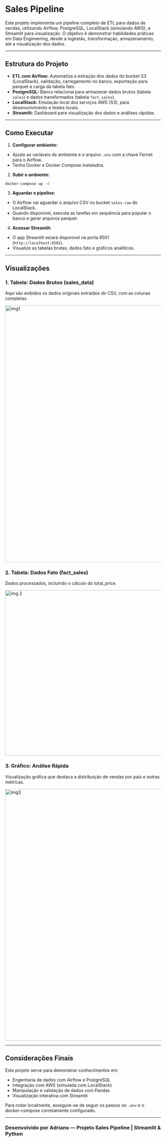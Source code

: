 
# Sales Pipeline

Este projeto implementa um pipeline completo de ETL para dados de vendas, utilizando Airflow, PostgreSQL, LocalStack (simulando AWS), e Streamlit para visualização. O objetivo é demonstrar habilidades práticas em Data Engineering, desde a ingestão, transformação, armazenamento, até a visualização dos dados.

---

## Estrutura do Projeto

- **ETL com Airflow:** Automatiza a extração dos dados do bucket S3 (LocalStack), validação, carregamento no banco, exportação para parquet e carga da tabela fato.
- **PostgreSQL:** Banco relacional para armazenar dados brutos (tabela `sales`) e dados transformados (tabela `fact_sales`).
- **LocalStack:** Emulação local dos serviços AWS (S3), para desenvolvimento e testes locais.
- **Streamlit:** Dashboard para visualização dos dados e análises rápidas.

---

## Como Executar

1. **Configurar ambiente:**

- Ajuste as variáveis de ambiente e o arquivo `.env` com a chave Fernet para o Airflow.
- Tenha Docker e Docker Compose instalados.

2. **Subir o ambiente:**

```bash
docker-compose up -d
```

3. **Aguardar o pipeline:**

- O Airflow vai aguardar o arquivo CSV no bucket `sales-raw` do LocalStack.
- Quando disponível, executa as tarefas em sequência para popular o banco e gerar arquivos parquet.

4. **Acessar Streamlit:**

- O app Streamlit estará disponível na porta 8501 (`http://localhost:8501`).
- Visualize as tabelas brutas, dados fato e gráficos analíticos.

---

## Visualizações

### 1. Tabela: Dados Brutos (sales_data)

Aqui são exibidos os dados originais extraídos do CSV, com as colunas completas.

<img width="1919" height="831" alt="img1" src="https://github.com/user-attachments/assets/9b2a7b35-64de-4fe0-9756-ad5374e1bb8d" />

### 2. Tabela: Dados Fato (fact_sales)

Dados processados, incluindo o cálculo do total_price.

<img width="1587" height="535" alt="img 2" src="https://github.com/user-attachments/assets/19413b29-611e-417e-9963-7001b2c98d7c" />

### 3. Gráfico: Análise Rápida

Visualização gráfica que destaca a distribuição de vendas por país e outras métricas.

<img width="1557" height="814" alt="img3" src="https://github.com/user-attachments/assets/dd258f3b-7ce4-4184-8bd8-68c9a6187f4b" />

---

## Considerações Finais

Este projeto serve para demonstrar conhecimentos em:

- Engenharia de dados com Airflow e PostgreSQL
- Integração com AWS (simulada com LocalStack)
- Manipulação e validação de dados com Pandas
- Visualização interativa com Streamlit

Para rodar localmente, assegure-se de seguir os passos no `.env` e o docker-compose corretamente configurado.

---

### Desenvolvido por Adriano — Projeto Sales Pipeline | Streamlit & Python
